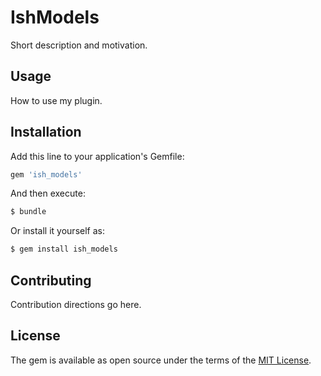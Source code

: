 # IshModels
Short description and motivation.

## Usage
How to use my plugin.

## Installation
Add this line to your application's Gemfile:

```ruby
gem 'ish_models'
```

And then execute:
```bash
$ bundle
```

Or install it yourself as:
```bash
$ gem install ish_models
```

## Contributing
Contribution directions go here.

## License
The gem is available as open source under the terms of the [MIT License](https://opensource.org/licenses/MIT).
